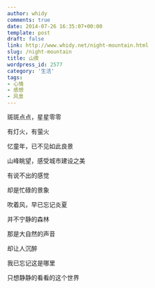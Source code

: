 ```yaml
---
author: whidy
comments: true
date: 2014-07-26 16:35:07+00:00
template: post
draft: false
link: http://www.whidy.net/night-mountain.html
slug: /night-mountain
title: 山夜
wordpress_id: 2577
category: '生活'
tags:
- 心情
- 感想
- 风景
---
```


斑斑点点，星星零零

有灯火，有萤火

忆童年，已不见如此良景

山峰眺望，感受城市建设之美

有说不出的感觉

却是忙碌的景象



吹着风，早已忘记炎夏

并不宁静的森林

那是大自然的声音

却让人沉醉

我已忘记这是哪里

只想静静的看看的这个世界


